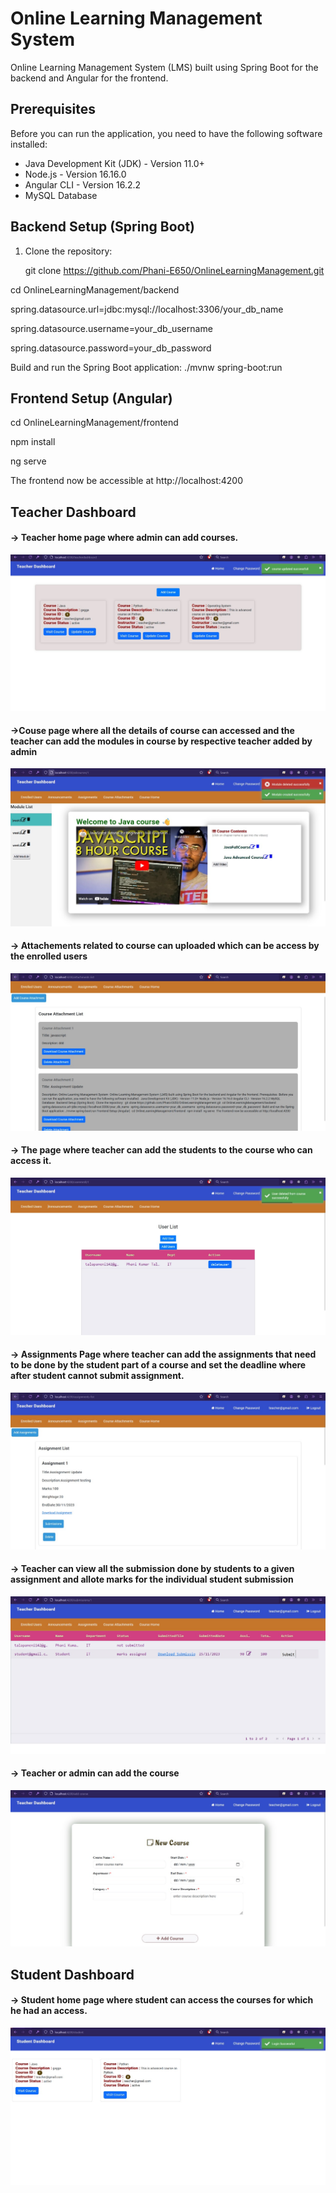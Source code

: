 # Online Learning Management System

Online Learning Management System (LMS) built using Spring Boot for the backend and Angular for the frontend.

## Prerequisites

Before you can run the application, you need to have the following software installed:

- Java Development Kit (JDK) - Version 11.0+
- Node.js - Version 16.16.0
- Angular CLI - Version 16.2.2
- MySQL Database

## Backend Setup (Spring Boot)

1. Clone the repository:
   
   git clone https://github.com/Phani-E650/OnlineLearningManagement.git

cd OnlineLearningManagement/backend

spring.datasource.url=jdbc:mysql://localhost:3306/your_db_name

spring.datasource.username=your_db_username

spring.datasource.password=your_db_password


Build and run the Spring Boot application:
./mvnw spring-boot:run


## Frontend Setup (Angular)

cd OnlineLearningManagement/frontend

npm install

ng serve

The frontend now be accessible at http://localhost:4200

<H2> Teacher Dashboard</H2>

<h4>-> Teacher home page where admin can add courses.</h4>
<img src="./Project_Images/Teacherhome.jpg" alt="Teacher home page where admin can add courses.">
<h4>->Couse page where all the details of course can accessed and the teacher can add the modules in course by respective teacher added by admin</h4>
<img src="./Project_Images/Coursehome.jpg" alt="Couse page where all the details of course can accessed by respective teacher added by admin">
<h4>-> Attachements related to course can uploaded which can be access by the enrolled users</h4>
<img src="./Project_Images/CourseAttachments.jpg" alt="Attachements related to course can uploaded which can be access by the enrolled users">
<h4>-> The page where teacher can add the students to the course who can access it.</h4>
<img src="./Project_Images/enrolledUsersInCourse.jpg" alt="The page where teacher can add the students to the course who can access it." >
<h4>-> Assignments Page where teacher can add the assignments that need to be done by the student part of a course and set the deadline where after student cannot submit assignment.</h4>
<img src="./Project_Images/AssignmentList.jpg" alt="Teacher home page where admin can add courses.">
<h4>-> Teacher can view all the submission done by students to a given assignment and allote marks for the individual student submission</h4>
<img src="./Project_Images/TeacherAssignmentSubmissionAccess.jpg" alt="Teacher can view all the submission done by students to a given assignment and allote marks for the individual student submission">
<h4>-> Teacher or admin can add the course</h4>
<img src="./Project_Images/addCourse.jpg" alt="Teacher or admin can add the course.">

<H2> Student Dashboard</H2>

<h4>-> Student home page where student can access the courses for which he had an access.</h4>
<img src="./Project_Images/StudentHomePage.jpg" alt="Student home page where student can access the courses for which he had an access.">

